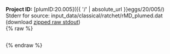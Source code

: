 **Project ID:** [plumID:20.005]({{ '/' | absolute_url }}eggs/20/005/)  
Stderr for source:  input_data/classical/ratchet/rMD_plumed.dat   
(download [zipped raw stdout](rMD_plumed.dat.plumed.stdout.txt.zip))  
{% raw %}
<pre>
</pre>
{% endraw %}
